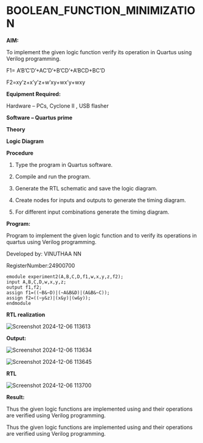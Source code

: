 # BOOLEAN_FUNCTION_MINIMIZATION

**AIM:**

To implement the given logic function verify its operation in Quartus using Verilog programming.

F1= A’B’C’D’+AC’D’+B’CD’+A’BCD+BC’D 

F2=xy’z+x’y’z+w’xy+wx’y+wxy

**Equipment Required:**

Hardware – PCs, Cyclone II , USB flasher

**Software – Quartus prime**

**Theory**

**Logic Diagram**

**Procedure**

1.	Type the program in Quartus software.

2.	Compile and run the program.

3.	Generate the RTL schematic and save the logic diagram.

4.	Create nodes for inputs and outputs to generate the timing diagram.

5.	For different input combinations generate the timing diagram.


**Program:**

 Program to implement the given logic function and to verify its operations in quartus using Verilog programming. 

Developed by: VINUTHAA NN

RegisterNumber:24900700

```
emodule experiment2(A,B,C,D,f1,w,x,y,z,f2);
input A,B,C,D,w,x,y,z;
output f1,f2;
assign f1=((~B&~D)|(~A&B&D)|(A&B&~C));
assign f2=((~y&z)|(x&y)|(w&y));
endmodule
```

**RTL realization**

![Screenshot 2024-12-06 113613](https://github.com/user-attachments/assets/319d5246-0b65-4744-8c1a-75fb36426192)


**Output:**

![Screenshot 2024-12-06 113634](https://github.com/user-attachments/assets/c138d57c-595f-42f3-9015-b09c8faa3d45)

![Screenshot 2024-12-06 113645](https://github.com/user-attachments/assets/01dca20d-f14f-44b6-88d3-0b63a55e6648)

**RTL**

![Screenshot 2024-12-06 113700](https://github.com/user-attachments/assets/3fe80412-d07e-4c2d-9443-5f01919bea4e)

**Result:**

Thus the given logic functions are implemented using and their operations are verified using Verilog programming.



Thus the given logic functions are implemented using and their operations are verified using Verilog programming.

